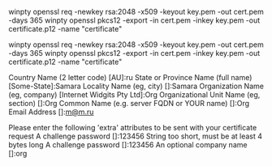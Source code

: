winpty openssl req -newkey rsa:2048 -x509 -keyout key.pem -out cert.pem -days 365
winpty openssl pkcs12 -export -in cert.pem -inkey key.pem -out certificate.p12 -name "certificate"

winpty openssl req -newkey rsa:2048 -x509 -keyout key.pem -out cert.pem -days 365
winpty openssl pkcs12 -export -in cert.pem -inkey key.pem -out certificate.p12 -name "certificate"

Country Name (2 letter code) [AU]:ru
State or Province Name (full name) [Some-State]:Samara
Locality Name (eg, city) []:Samara
Organization Name (eg, company) [Internet Widgits Pty Ltd]:Org
Organizational Unit Name (eg, section) []:Org
Common Name (e.g. server FQDN or YOUR name) []:Org
Email Address []:m@m.ru

Please enter the following 'extra' attributes
to be sent with your certificate request
A challenge password []:123456
String too short, must be at least 4 bytes long
A challenge password []:123456
An optional company name []:org